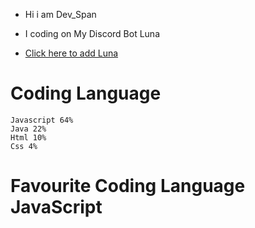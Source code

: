 - Hi i am Dev_Span
- I coding on My Discord Bot Luna

- [Click here to add Luna](https://discord.com/oauth2/authorize?client_id=723927058870304869&permissions=8&scope=bot+&response_type=code&redirect_uri=https%3A%2F%2Fdiscord.com%2Finvite%2FexkAV5B9ez)

# Coding Language
```
Javascript 64%
Java 22%
Html 10%
Css 4%
```

# Favourite Coding Language JavaScript
